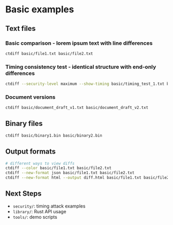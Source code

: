 # Basic examples 

## Text files
### Basic comparison - lorem ipsum text with line differences
```bash
ctdiff basic/file1.txt basic/file2.txt
```

### Timing consistency test - identical structure with end-only differences
```bash
ctdiff --security-level maximum --show-timing basic/timing_test_1.txt basic/timing_test_2.txt
```

### Document versions
```bash
ctdiff basic/document_draft_v1.txt basic/document_draft_v2.txt
```

## Binary files
```bash
ctdiff basic/binary1.bin basic/binary2.bin
```

## Output formats
```bash
# different ways to view diffs
ctdiff --color basic/file1.txt basic/file2.txt
ctdiff --new-format json basic/file1.txt basic/file2.txt
ctdiff --new-format html --output diff.html basic/file1.txt basic/file2.txt
```

## Next Steps
- `security/`: timing attack examples
- `library/`: Rust API usage
- `tools/`: demo scripts